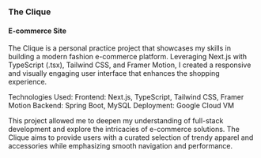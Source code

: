 ### The Clique

#### E-commerce Site

The Clique is a personal practice project that showcases my skills in building a modern fashion e-commerce platform. Leveraging Next.js with TypeScript (.tsx), Tailwind CSS, and Framer Motion, I created a responsive and visually engaging user interface that enhances the shopping experience.

Technologies Used:
 Frontend: Next.js, TypeScript, Tailwind CSS, Framer Motion
 Backend: Spring Boot, MySQL
 Deployment: Google Cloud VM

This project allowed me to deepen my understanding of full-stack development and explore the intricacies of e-commerce solutions. The Clique aims to provide users with a curated selection of trendy apparel and accessories while emphasizing smooth navigation and performance.
